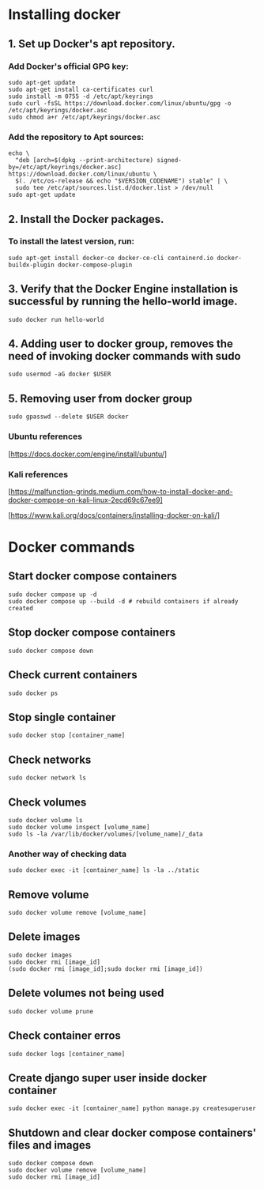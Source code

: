 # Installing docker

## 1. Set up Docker's apt repository.

### Add Docker's official GPG key:

```
sudo apt-get update
sudo apt-get install ca-certificates curl
sudo install -m 0755 -d /etc/apt/keyrings
sudo curl -fsSL https://download.docker.com/linux/ubuntu/gpg -o /etc/apt/keyrings/docker.asc
sudo chmod a+r /etc/apt/keyrings/docker.asc
```

### Add the repository to Apt sources:

```
echo \
  "deb [arch=$(dpkg --print-architecture) signed-by=/etc/apt/keyrings/docker.asc] https://download.docker.com/linux/ubuntu \
  $(. /etc/os-release && echo "$VERSION_CODENAME") stable" | \
  sudo tee /etc/apt/sources.list.d/docker.list > /dev/null
sudo apt-get update
```

## 2. Install the Docker packages.

### To install the latest version, run:

```
sudo apt-get install docker-ce docker-ce-cli containerd.io docker-buildx-plugin docker-compose-plugin
```

## 3. Verify that the Docker Engine installation is successful by running the hello-world image.

```
sudo docker run hello-world
```

## 4. Adding user to docker group, removes the need of invoking docker commands with sudo

```
sudo usermod -aG docker $USER
```

## 5. Removing user from docker group

```
sudo gpasswd --delete $USER docker
```

### Ubuntu references
[https://docs.docker.com/engine/install/ubuntu/]

### Kali references
[https://malfunction-grinds.medium.com/how-to-install-docker-and-docker-compose-on-kali-linux-2ecd69c67ee9]

[https://www.kali.org/docs/containers/installing-docker-on-kali/]

# Docker commands

## Start docker compose containers

```
sudo docker compose up -d
sudo docker compose up --build -d # rebuild containers if already created
```

## Stop docker compose containers

```
sudo docker compose down
```

## Check current containers

```
sudo docker ps
```

## Stop single container

```
sudo docker stop [container_name]
```

## Check networks

```
sudo docker network ls
```

## Check volumes

```
sudo docker volume ls
sudo docker volume inspect [volume_name]
sudo ls -la /var/lib/docker/volumes/[volume_name]/_data
```

### Another way of checking data

```
sudo docker exec -it [container_name] ls -la ../static
```

## Remove volume

```
sudo docker volume remove [volume_name]
```

## Delete images

```
sudo docker images
sudo docker rmi [image_id]
(sudo docker rmi [image_id];sudo docker rmi [image_id])
```

## Delete volumes not being used

```
sudo docker volume prune
```

## Check container erros

```
sudo docker logs [container_name]
```

## Create django super user inside docker container

```
sudo docker exec -it [container_name] python manage.py createsuperuser
```

## Shutdown and clear docker compose containers' files and images

```
sudo docker compose down
sudo docker volume remove [volume_name]
sudo docker rmi [image_id]
```
